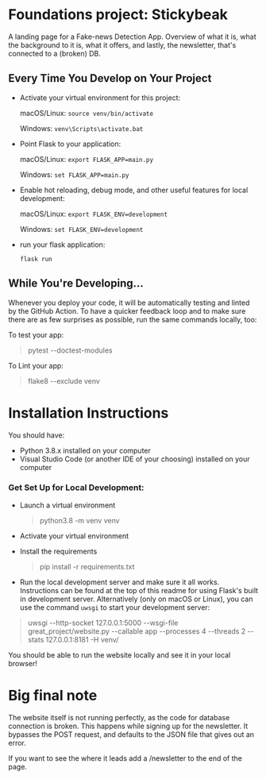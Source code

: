 
# Foundations project: Stickybeak
A landing page for a Fake-news Detection App. Overview of what it is, what the background to it is, what it offers, and lastly, the newsletter, that's connected to a (broken) DB.

## Every Time You Develop on Your Project
- Activate your virtual environment for this project: 
   
    macOS/Linux: `source venv/bin/activate`
    
    Windows: `venv\Scripts\activate.bat`

- Point Flask to your application: 

    macOS/Linux:  `export FLASK_APP=main.py`
    
    Windows: `set FLASK_APP=main.py`
- Enable hot reloading, debug mode, and other useful features for local development:  

     macOS/Linux: `export FLASK_ENV=development`

    Windows: `set FLASK_ENV=development`
- run your flask application: 

    `flask run`

## While You're Developing... 

Whenever you deploy your code, it will be automatically testing and linted by the GitHub Action. To have a quicker feedback loop and to make sure there are as few surprises as possible, run the same commands locally, too:

To test your app: 

> pytest --doctest-modules

To Lint your app: 
> flake8 --exclude venv 


# Installation Instructions
You should have:
- Python 3.8.x installed on your computer 
- Visual Studio Code (or another IDE of your choosing) installed on your computer 

### Get Set Up for Local Development:
- Launch a virtual environment
    > python3.8 -m venv venv 

- Activate your virtual environment
- Install the requirements

    > pip install -r requirements.txt

- Run the local development server and make sure it all works. Instructions can be found at the top of this readme for using Flask's built in development server. Alternatively (only on macOS or Linux), you can use the command `uwsgi` to start your development server: 

> uwsgi --http-socket 127.0.0.1:5000 --wsgi-file great_project/website.py --callable app --processes 4 --threads 2 --stats 127.0.0.1:8181 -H venv/

You should be able to run the website locally and see it in your local browser! 

# Big final note
The website itself is not running perfectly, as the code for database connection is broken.  This happens while signing up for the newsletter.
It bypasses the POST request, and defaults to the JSON file that gives out an error.

If you want to see the where it leads add a /newsletter to the end of the page.
